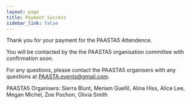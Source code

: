 ```yaml
---
layout: page
title: Payment Success
sidebar_link: false
---
```


Thank you for your payment for the PAASTA5 Attendence.

You will be contacted by the the PAASTA5 organisation committee with confirmation soon.

For any questions, please contact the PAASTA5 organisers with any questions at [PAASTA.events@gmail.com](mailto:PAASTA.events@gmail.com).

PAASTA5 Organisers:
Sierra Blunt, Meriam Guellil, Alina Hiss, Alice Lee, Megan Michel, Zoe Pochon, Olivia Smith
